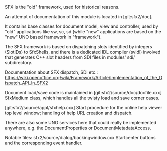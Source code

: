 SFX is the "old" framework, used for historical reasons.

An attempt of documentation of this module is located in [git:sfx2/doc].

It contains base classes for document model, view and controller, used
by "old" applications like sw, sc, sd (while "new" applications
are based on the "new" UNO based framework in "framework").

The SFX framework is based on dispatching slots identified by integers
(SlotIDs) to SfxShells, and there is a dedicated IDL compiler (svidl)
involved that generates C++ slot headers from SDI files in modules' sdi/
subdirectory.

Documentation about SFX dispatch, SDI etc.:
https://wiki.openoffice.org/wiki/Framework/Article/Implementation_of_the_Dispatch_API_In_SFX2

Document load/save code is maintained in [git:sfx2/source/doc/docfile.cxx]
SfxMedium class, which handles all the twisty load and save corner cases.

[git:sfx2/source/appl/sfxhelp.cxx] Start procedure for the online
help viewer top level window; handling of help URL creation and
dispatch.

There are also some UNO services here that could really be implemented
anywhere, e.g. the DocumentProperties or DocumentMetadataAccess.

Notable files:
sfx2/source/dialog/backingwindow.cxx Startcenter buttons and the corresponding event handler.
